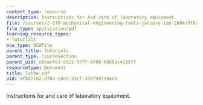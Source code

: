 ```yaml
---
content_type: resource
description: Instructions for and care of laboratory equipment.
file: /courses/2-670-mechanical-engineering-tools-january-iap-2004/9fbd7102d7b4c0e533ef37679d719ac0_lathe.pdf
file_type: application/pdf
learning_resource_types:
- Tutorials
ocw_type: OCWFile
parent_title: Tutorials
parent_type: CourseSection
parent_uid: e8eacfe3-c521-977f-9f90-6985ec41157f
resourcetype: Document
title: lathe.pdf
uid: 9fbd7102-d7b4-c0e5-33ef-37679d719ac0
---
```

Instructions for and care of laboratory equipment.

